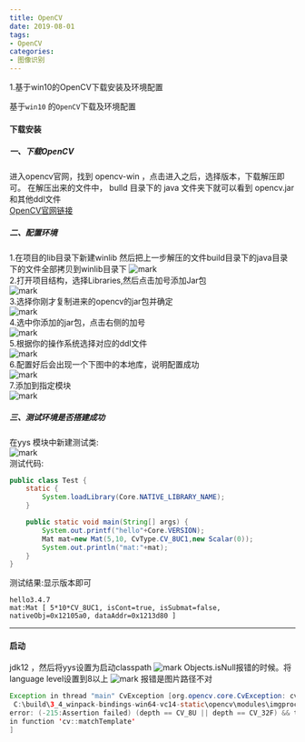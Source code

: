 ```yaml
---
title: OpenCV
date: 2019-08-01
tags:
- OpenCV
categories: 
- 图像识别
---
```

1.基于win10的OpenCV下载安装及环境配置
<!-- more -->
基于`win10` 的`OpenCV`下载及环境配置
<!-- more -->
#### 下载安装
##### 一、下载OpenCV
进入opencv官网，找到 opencv-win ，点击进入之后，选择版本，下载解压即可。
在解压出来的文件中， bulld 目录下的 java 文件夹下就可以看到 opencv.jar 和其他ddl文件<br/>
[OpenCV官网链接](https://sourceforge.net/projects/opencvlibrary/files/)
##### 二、配置环境
1.在项目的lib目录下新建winlib 然后把上一步解压的文件build目录下的java目录下的文件全部拷贝到winlib目录下
![mark](http://simon.bzk.ink/blog/20190803/65UMt9gQ8gMs.png?imageslim) <br/>
2.打开项目结构，选择Libraries,然后点击加号添加Jar包<br/>
![mark](http://simon.bzk.ink/blog/20190803/0mDKraDY6lP2.png?imageslim)<br/>
3.选择你刚才复制进来的opencv的jar包并确定<br/>
![mark](http://simon.bzk.ink/blog/20190803/7gd6XN3DEigC.png?imageslim)<br/>
4.选中你添加的jar包，点击右侧的加号<br/>
![mark](http://simon.bzk.ink/blog/20190803/YG9EaFlWPPoX.png?imageslim)<br/>
5.根据你的操作系统选择对应的ddl文件<br/>
![mark](http://simon.bzk.ink/blog/20190803/LcO6JioRdigJ.png?imageslim)<br/>
6.配置好后会出现一个下图中的本地库，说明配置成功<br/>
![mark](http://simon.bzk.ink/blog/20190803/aPWHv9NSLEHQ.png?imageslim)<br/>
7.添加到指定模块<br/>
![mark](http://simon.bzk.ink/blog/20190816/s3zrez5OPpwL.png?imageslim)<br/>
##### 三、测试环境是否搭建成功
在yys 模块中新建测试类:<br/>
![mark](http://simon.bzk.ink/blog/20190803/bxPy9si8R2FS.png?imageslim)<br/>
测试代码:
```java
public class Test {
    static {
        System.loadLibrary(Core.NATIVE_LIBRARY_NAME);
    }

    public static void main(String[] args) {
        System.out.printf("hello"+Core.VERSION);
        Mat mat=new Mat(5,10, CvType.CV_8UC1,new Scalar(0));
        System.out.println("mat:"+mat);
    }
}
```
测试结果:显示版本即可
```
hello3.4.7
mat:Mat [ 5*10*CV_8UC1, isCont=true, isSubmat=false, nativeObj=0x12105a0, dataAddr=0x1213d80 ]
```
***
#### 启动
jdk12 ，然后将yys设置为启动classpath
![mark](http://simon.bzk.ink/blog/20190816/G2niSm9t0Qb5.png?imageslim)
Objects.isNull报错的时候。将language level设置到8以上
![mark](http://simon.bzk.ink/blog/20190816/sVuvMKDLt0P4.png?imageslim)
报错是图片路径不对
```java
Exception in thread "main" CvException [org.opencv.core.CvException: cv::Exception: OpenCV(3.4.7)
 C:\build\3_4_winpack-bindings-win64-vc14-static\opencv\modules\imgproc\src\templmatch.cpp:1104: 
error: (-215:Assertion failed) (depth == CV_8U || depth == CV_32F) && type == _templ.type() && _img.dims() <= 2 
in function 'cv::matchTemplate'
]
```